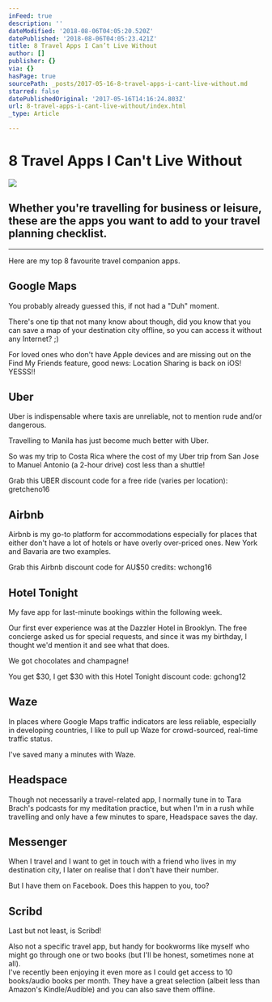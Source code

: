```yaml
---
inFeed: true
description: ''
dateModified: '2018-08-06T04:05:20.520Z'
datePublished: '2018-08-06T04:05:23.421Z'
title: 8 Travel Apps I Can’t Live Without
author: []
publisher: {}
via: {}
hasPage: true
sourcePath: _posts/2017-05-16-8-travel-apps-i-cant-live-without.md
starred: false
datePublishedOriginal: '2017-05-16T14:16:24.803Z'
url: 8-travel-apps-i-cant-live-without/index.html
_type: Article

---
```

# 8 Travel Apps I Can't Live Without
![](https://the-grid-user-content.s3-us-west-2.amazonaws.com/e0c1714c-a338-4504-83fd-0fa7b436c747.png)

## Whether you're travelling for business or leisure, these are the apps you want to add to your travel planning checklist.

---

Here are my top 8 favourite travel companion apps.

## Google Maps

You probably already guessed this, if not had a "Duh" moment.

There's one tip that not many know about though, did you know that you can save a map of your destination city offline, so you can access it without any Internet? ;)

For loved ones who don't have Apple devices and are missing out on the Find My Friends feature, good news: Location Sharing is back on iOS! YESSS!!

## Uber

Uber is indispensable where taxis are unreliable, not to mention rude and/or dangerous.

Travelling to Manila has just become much better with Uber.

So was my trip to Costa Rica where the cost of my Uber trip from San Jose to Manuel Antonio (a 2-hour drive) cost less than a shuttle!

Grab this UBER discount code for a free ride (varies per location): gretcheno16

## Airbnb

Airbnb is my go-to platform for accommodations especially for places that either don't have a lot of hotels or have overly over-priced ones. New York and Bavaria are two examples.

Grab this Airbnb discount code for AU$50 credits: wchong16

## Hotel Tonight

My fave app for last-minute bookings within the following week.

Our first ever experience was at the Dazzler Hotel in Brooklyn. The free concierge asked us for special requests, and since it was my birthday, I thought we'd mention it and see what that does.

We got chocolates and champagne!

You get $30, I get $30 with this Hotel Tonight discount code: gchong12

## Waze

In places where Google Maps traffic indicators are less reliable, especially in developing countries, I like to pull up Waze for crowd-sourced, real-time traffic status.

I've saved many a minutes with Waze.

## Headspace

Though not necessarily a travel-related app, I normally tune in to Tara Brach's podcasts for my meditation practice, but when I'm in a rush while travelling and only have a few minutes to spare, Headspace saves the day.

## Messenger

When I travel and I want to get in touch with a friend who lives in my destination city, I later on realise that I don't have their number.

But I have them on Facebook. Does this happen to you, too?

## Scribd

Last but not least, is Scribd!

Also not a specific travel app, but handy for bookworms like myself who might go through one or two books (but I'll be honest, sometimes none at all).  
I've recently been enjoying it even more as I could get access to 10 books/audio books per month. They have a great selection (albeit less than Amazon's Kindle/Audible) and you can also save them offline.